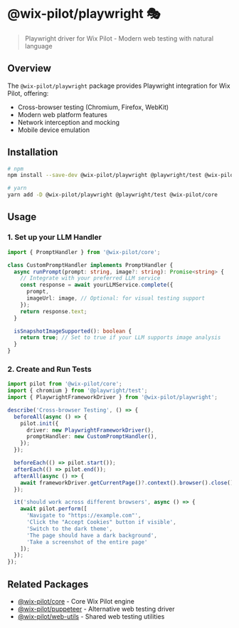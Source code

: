 # @wix-pilot/playwright 🎭

> Playwright driver for Wix Pilot - Modern web testing with natural language

## Overview

The `@wix-pilot/playwright` package provides Playwright integration for Wix Pilot, offering:
- Cross-browser testing (Chromium, Firefox, WebKit)
- Modern web platform features
- Network interception and mocking
- Mobile device emulation

## Installation

```bash
# npm
npm install --save-dev @wix-pilot/playwright @playwright/test @wix-pilot/core

# yarn
yarn add -D @wix-pilot/playwright @playwright/test @wix-pilot/core
```

## Usage

### 1. Set up your LLM Handler
```typescript
import { PromptHandler } from '@wix-pilot/core';

class CustomPromptHandler implements PromptHandler {
  async runPrompt(prompt: string, image?: string): Promise<string> {
    // Integrate with your preferred LLM service
    const response = await yourLLMService.complete({
      prompt,
      imageUrl: image, // Optional: for visual testing support
    });
    return response.text;
  }

  isSnapshotImageSupported(): boolean {
    return true; // Set to true if your LLM supports image analysis
  }
}
```

### 2. Create and Run Tests
```typescript
import pilot from '@wix-pilot/core';
import { chromium } from '@playwright/test';
import { PlaywrightFrameworkDriver } from '@wix-pilot/playwright';

describe('Cross-browser Testing', () => {
  beforeAll(async () => {
    pilot.init({
      driver: new PlaywrightFrameworkDriver(),
      promptHandler: new CustomPromptHandler(),
    });
  });

  beforeEach(() => pilot.start());
  afterEach(() => pilot.end());
  afterAll(async () => {
    await frameworkDriver.getCurrentPage()?.context().browser().close();
  });

  it('should work across different browsers', async () => {
    await pilot.perform([
      'Navigate to "https://example.com"',
      'Click the "Accept Cookies" button if visible',
      'Switch to the dark theme',
      'The page should have a dark background',
      'Take a screenshot of the entire page'
    ]);
  });
});
```

## Related Packages

- [@wix-pilot/core](../../core) - Core Wix Pilot engine
- [@wix-pilot/puppeteer](../puppeteer) - Alternative web testing driver
- [@wix-pilot/web-utils](../web-utils) - Shared web testing utilities
